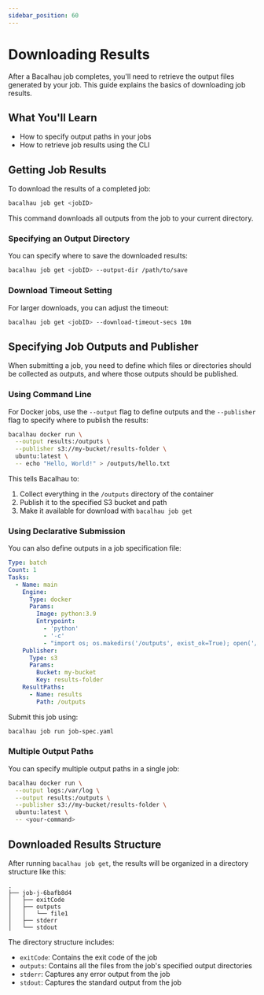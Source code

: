 ```yaml
---
sidebar_position: 60
---
```


# Downloading Results

After a Bacalhau job completes, you'll need to retrieve the output files generated by your job. This guide explains the basics of downloading job results.

## What You'll Learn

- How to specify output paths in your jobs
- How to retrieve job results using the CLI

## Getting Job Results

To download the results of a completed job:

```bash
bacalhau job get <jobID>
```

This command downloads all outputs from the job to your current directory.

### Specifying an Output Directory

You can specify where to save the downloaded results:

```bash
bacalhau job get <jobID> --output-dir /path/to/save
```

### Download Timeout Setting

For larger downloads, you can adjust the timeout:

```bash
bacalhau job get <jobID> --download-timeout-secs 10m
```

## Specifying Job Outputs and Publisher

When submitting a job, you need to define which files or directories should be collected as outputs, and where those outputs should be published.

### Using Command Line

For Docker jobs, use the `--output` flag to define outputs and the `--publisher` flag to specify where to publish the results:

```bash
bacalhau docker run \
  --output results:/outputs \
  --publisher s3://my-bucket/results-folder \
  ubuntu:latest \
  -- echo "Hello, World!" > /outputs/hello.txt
```

This tells Bacalhau to:

1. Collect everything in the `/outputs` directory of the container
2. Publish it to the specified S3 bucket and path
3. Make it available for download with `bacalhau job get`

### Using Declarative Submission

You can also define outputs in a job specification file:

```yaml
Type: batch
Count: 1
Tasks:
  - Name: main
    Engine:
      Type: docker
      Params:
        Image: python:3.9
        Entrypoint:
          - 'python'
          - '-c'
          - "import os; os.makedirs('/outputs', exist_ok=True); open('/outputs/result.txt', 'w').write('Analysis complete!')"
    Publisher:
      Type: s3
      Params:
        Bucket: my-bucket
        Key: results-folder
    ResultPaths:
      - Name: results
        Path: /outputs
```

Submit this job using:

```bash
bacalhau job run job-spec.yaml
```

### Multiple Output Paths

You can specify multiple output paths in a single job:

```bash
bacalhau docker run \
  --output logs:/var/log \
  --output results:/outputs \
  --publisher s3://my-bucket/results-folder \
  ubuntu:latest \
  -- <your-command>
```

## Downloaded Results Structure

After running `bacalhau job get`, the results will be organized in a directory structure like this:

```
.
├── job-j-6bafb8d4
│   ├── exitCode
│   ├── outputs
│   │   └── file1
│   ├── stderr
│   └── stdout
```

The directory structure includes:

- `exitCode`: Contains the exit code of the job
- `outputs`: Contains all the files from the job's specified output directories
- `stderr`: Captures any error output from the job
- `stdout`: Captures the standard output from the job
